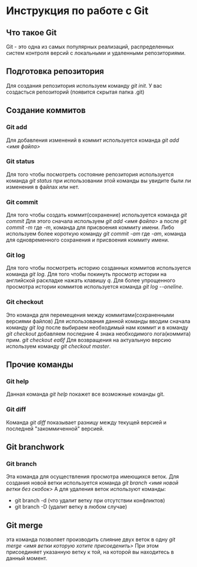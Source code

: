 # Инструкция по работе с Git
## Что такое Git
Git - это одна из самых популярных реализаций, распределенных систем контроля версий с локальными и удаленными репозиториями.
## Подготовка репозитория
Для создания репозитория используем команду *git init*. У вас создасться репозиторий (появится скрытая папка .git)
## Создание коммитов
### Git add
Для добавления изменений в коммит используется команда *git add <имя файла>*
### Git status
Для того чтобы посмотреть состояние репозитория используется команда *git status*
при использовании этой команды вы увидите были ли изменения в файлах или нет.
### Git commit
Для того чтобы создать коммит(сохранение) используется команда *git commit* Для этого сначала используем *git add <имя файла>* а после *git commit -m* где *-m*, команда для присвоения коммиту имени. Либо используем более короткую команду *git commit -am* где *-am*, команда для одновременного сохранения и присвоения коммиту имени.
### Git log
Для того чтобы посмотреть историю созданных коммитов используется команда *git log*. Для того чтобы покинуть просмотр истории на английской раскладке нажать клавишу *q*. Для более упрощенного просмотра истории коммитов используется команда *git log --oneline*.
### Git checkout 
Это команда для перемещения между коммитами(сохраненными версиями файлов) Для использования данной команды вводим сначала команду *git log* после выбираем необходимый нам коммит и в команду *git checkout* добавляем последние 4 знака необходимого лога(коммита) прим. *git checkout ea6f* Для возвращения на актуальную версию используем команду *git checkout master*.
## Прочие команды 
### Git help
Данная команда *git help* покажет все возможные команды git.
### Git diff
Команда *git diff* показывает разницу между текущей версией и последней "закоммиченной" версией.
## Git branchwork
### Git branch 
Эта команда для осуществления просмотра имеющихся веток. Для создания новой ветки используется команда *git branch <имя новой ветки без скобок>* А для удаления веток используют команды:
* git branch -d (что удалит ветку при отсутствии конфликтов)
* git branch -D (удалит ветку в любом случае)
## Git merge
эта команда позволяет производить слияние двух веток в одну *git merge <имя ветки которую хотите присоеденить>* При этом присоединяет указанную ветку к той, на которой вы находитесь в данный момент.
